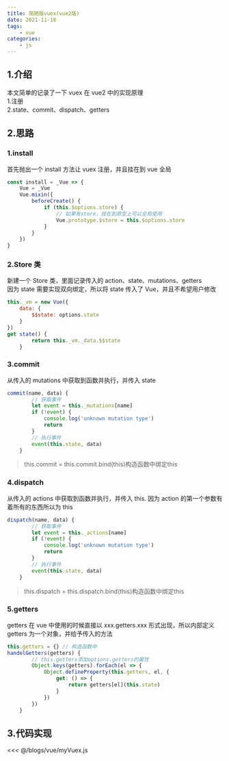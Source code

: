 ```yaml
---
title: 简陋版vuex(vue2版)
date: 2021-11-18
tags:
    - vue
categories:
    - js
---
```


## 1.介绍

本文简单的记录了一下 vuex 在 vue2 中的实现原理   
1.注册  
2.state、commit、dispatch、getters

## 2.思路

### 1.install

首先抛出一个 install 方法让 vuex 注册，并且挂在到 vue 全局

```js
const install = _Vue => {
	Vue = _Vue
	Vue.mixin({
		beforeCreate() {
			if (this.$options.store) {
				// 如果有store，挂在到原型上可以全局使用
				Vue.prototype.$store = this.$options.store
			}
		}
	})
}
```

### 2.Store 类

新建一个 Store 类，里面记录传入的 action、state、mutations、getters  
因为 state 需要实现双向绑定，所以将 state 传入了 Vue，并且不希望用户修改

```js
this._vm = new Vue({
	data: {
		$$state: options.state
	}
})
get state() {
		return this._vm._data.$$state
	}
```

### 3.commit

从传入的 mutations 中获取到函数并执行，并传入 state

```js
commit(name, data) {
		// 获取事件
		let event = this._mutations[name]
		if (!event) {
			console.log('unknown mutation type')
			return
		}
		// 执行事件
		event(this.state, data)
	}
```
>this.commit = this.commit.bind(this)构造函数中绑定this
### 4.dispatch

从传入的 actions 中获取到函数并执行，并传入 this. 因为 action 的第一个参数有着所有的东西所以为 this

```js
dispatch(name, data) {
		// 获取事件
		let event = this._actions[name]
		if (!event) {
			console.log('unknown mutation type')
			return
		}
		// 执行事件
		event(this.state, data)
	}
```
>this.dispatch = this.dispatch.bind(this)构造函数中绑定this
### 5.getters

getters 在 vue 中使用的时候直接以 xxx.getters.xxx 形式出现，所以内部定义 getters 为一个对象，并给予传入的方法

```js
this.getters = {} // 构造函数中
handelGetters(getters) {
		// this.getters添加options.getters的属性
		Object.keys(getters).forEach(el => {
			Object.defineProperty(this.getters, el, {
				get: () => {
					return getters[el](this.state)
				}
			})
		})
	}
```

## 3.代码实现

<<< @/blogs/vue/myVuex.js
